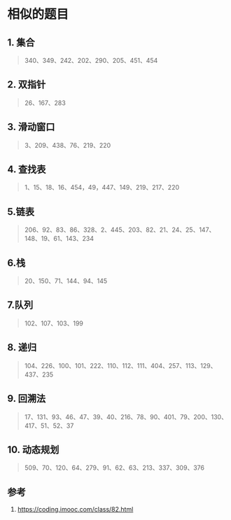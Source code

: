 # 相似的题目
## 1. 集合 
> 340、349、242、202、290、205、451、454
## 2. 双指针
> 26、167、283
## 3. 滑动窗口
> 3、209、438、76、219、220
## 4. 查找表
> 1、15、18、16、454，49，447、149、219、217、220
## 5.链表
> 206、92、83、86、328、2、445、203、82、21、24、25、147、148、19、61、143、234
## 6.栈
> 20、150、71、144、94、145
## 7.队列
> 102、107、103、199
## 8. 递归
> 104、226、100、101、222、110、112、111、404、257、113、129、437、235
## 9. 回溯法
> 17、131、93、46、47、39、40、216、78、90、401、79、200、130、417、51、52、37
## 10. 动态规划
> 509、70、120、64、279、91、62、63、213、337、309、376

## 参考
1. https://coding.imooc.com/class/82.html




















